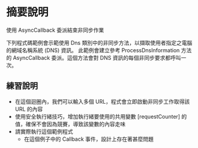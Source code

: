 # 摘要說明

使用 AsyncCallback 委派結束非同步作業

下列程式碼範例會示範使用 Dns 類別中的非同步方法，以擷取使用者指定之電腦的網域名稱系統 (DNS) 資訊。 此範例會建立參考 ProcessDnsInformation 方法的 AsyncCallback 委派。這個方法會對 DNS 資訊的每個非同步要求都呼叫一次。

## 練習說明

* 在這個迴圈內，我們可以輸入多個 URL，程式會立即啟動非同步工作取得該 URL 的內容
* 使用安全執行緒技巧，增加執行緒要使用的共用變數 [requestCounter] 的值，確保不會因為競賽，導致該變數的內容走味
* 請實際執行這個範例程式
  * 在這個例子中的 Callback 事件，設計上存在著甚麼問題
  